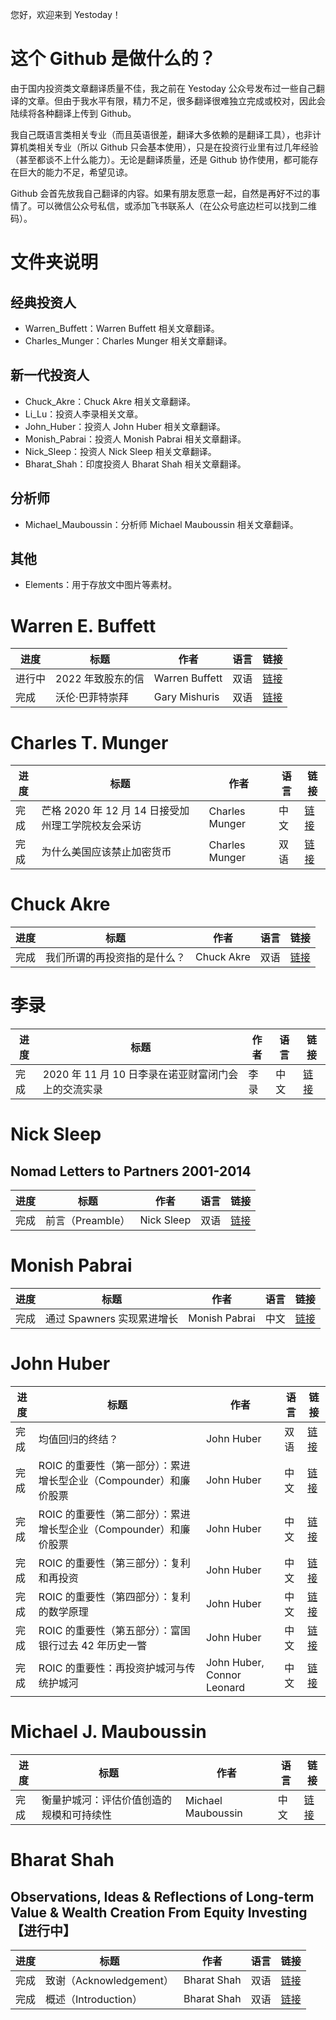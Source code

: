 您好，欢迎来到 Yestoday！

# 这个 Github 是做什么的？

由于国内投资类文章翻译质量不佳，我之前在 Yestoday 公众号发布过一些自己翻译的文章。但由于我水平有限，精力不足，很多翻译很难独立完成或校对，因此会陆续将各种翻译上传到 Github。

我自己既语言类相关专业（而且英语很差，翻译大多依赖的是翻译工具），也非计算机类相关专业（所以 Github 只会基本使用），只是在投资行业里有过几年经验（甚至都谈不上什么能力）。无论是翻译质量，还是 Github 协作使用，都可能存在巨大的能力不足，希望见谅。

Github 会首先放我自己翻译的内容。如果有朋友愿意一起，自然是再好不过的事情了。可以微信公众号私信，或添加飞书联系人（在公众号底边栏可以找到二维码）。

# 文件夹说明

## 经典投资人

- Warren_Buffett：Warren Buffett 相关文章翻译。
- Charles_Munger：Charles Munger 相关文章翻译。

## 新一代投资人

- Chuck_Akre：Chuck Akre 相关文章翻译。
- Li_Lu：投资人李录相关文章。
- John_Huber：投资人 John Huber 相关文章翻译。
- Monish_Pabrai：投资人 Monish Pabrai 相关文章翻译。
- Nick_Sleep：投资人 Nick Sleep 相关文章翻译。
- Bharat_Shah：印度投资人 Bharat Shah 相关文章翻译。

## 分析师

- Michael_Mauboussin：分析师 Michael Mauboussin 相关文章翻译。

## 其他

- Elements：用于存放文中图片等素材。

# Warren E. Buffett

进度|标题|作者|语言|链接
---|---|---|---|---
进行中|2022 年致股东的信|Warren Buffett|双语|[链接](https://github.com/pzponge/Yestoday/blob/main/Warren_Buffett/2022_Letter_to_Berkshire_Shareholders.md)
完成|沃伦·巴菲特崇拜|Gary Mishuris|双语|[链接](https://github.com/pzponge/Yestoday/blob/main/Warren_Buffett/The_Cult_of_Warren_Buffett.md)

# Charles T. Munger

进度|标题|作者|语言|链接
---|---|---|---|---
完成|芒格 2020 年 12 月 14 日接受加州理工学院校友会采访|Charles Munger|中文|[链接](https://github.com/pzponge/Yestoday/blob/main/Charles_Munger/%E8%8A%92%E6%A0%BC%202020%20%E5%B9%B4%2012%20%E6%9C%88%2014%20%E6%97%A5%E6%8E%A5%E5%8F%97%E5%8A%A0%E5%B7%9E%E7%90%86%E5%B7%A5%E5%AD%A6%E9%99%A2%E6%A0%A1%E5%8F%8B%E4%BC%9A%E9%87%87%E8%AE%BF.md)
完成|为什么美国应该禁止加密货币|Charles Munger|双语|[链接](https://github.com/pzponge/Yestoday/blob/main/Charles_Munger/Why_America_Should_Ban_Crypto.md)

# Chuck Akre

进度|标题|作者|语言|链接
---|---|---|---|---
完成|我们所谓的再投资指的是什么？|Chuck Akre|双语|[链接](https://github.com/pzponge/Yestoday/blob/main/Chuck_Akre/What_Do_We_Mean_By_Reinvestment.md)

# 李录

进度|标题|作者|语言|链接
---|---|---|---|---
完成|2020 年 11 月 10 日李录在诺亚财富闭门会上的交流实录|李录|中文|[链接](https://github.com/pzponge/Yestoday/blob/main/Li_Lu/2020%20%E5%B9%B4%2011%20%E6%9C%88%2010%20%E6%97%A5%E6%9D%8E%E5%BD%95%E5%9C%A8%E8%AF%BA%E4%BA%9A%E8%B4%A2%E5%AF%8C%E9%97%AD%E9%97%A8%E4%BC%9A%E4%B8%8A%E7%9A%84%E4%BA%A4%E6%B5%81%E5%AE%9E%E5%BD%95.md)


# Nick Sleep

## Nomad Letters to Partners 2001-2014

进度|标题|作者|语言|链接
---|---|---|---|---
完成|前言（Preamble）|Nick Sleep|双语|[链接](https://github.com/pzponge/Yestoday/blob/main/Nick_Sleep/Nomad_Letters_to_Partners_2001-2014/Preamble.md)


# Monish Pabrai

进度|标题|作者|语言|链接
---|---|---|---|---
完成|通过 Spawners 实现累进增长|Monish Pabrai|中文|[链接](https://github.com/pzponge/Yestoday/blob/main/Monish_Pabrai/Compounding_with_the_Spawners.md)


# John Huber

进度|标题|作者|语言|链接
---|---|---|---|---
完成|均值回归的终结？|John Huber|双语|[链接](https://github.com/pzponge/Yestoday/blob/main/John_Huber/End_of_Mean_Reversion.md)
完成|ROIC 的重要性（第一部分）：累进增长型企业（Compounder）和廉价股票|John Huber|中文|[链接](https://github.com/pzponge/Yestoday/blob/main/John_Huber/Importance_of_ROIC_Part_1.md)
完成|ROIC 的重要性（第二部分）：累进增长型企业（Compounder）和廉价股票|John Huber|中文|[链接](https://github.com/pzponge/Yestoday/blob/main/John_Huber/Importance_of_ROIC_Part_2.md)
完成|ROIC 的重要性（第三部分）：复利和再投资|John Huber|中文|[链接](https://github.com/pzponge/Yestoday/blob/main/John_Huber/Importance_of_ROIC_Part_3.md)
完成|ROIC 的重要性（第四部分）：复利的数学原理|John Huber|中文|[链接](https://github.com/pzponge/Yestoday/blob/main/John_Huber/Importance_of_ROIC_Part_4.md)
完成|ROIC 的重要性（第五部分）：富国银行过去 42 年历史一瞥|John Huber|中文|[链接](https://github.com/pzponge/Yestoday/blob/main/John_Huber/Importance_of_ROIC_Part_5.md)
完成|ROIC 的重要性：再投资护城河与传统护城河|John Huber, Connor Leonard|中文|[链接](https://github.com/pzponge/Yestoday/blob/main/John_Huber/Importance_of_ROIC_Reinvestment_vs_Legacy_Moats.md)

# Michael J. Mauboussin

进度|标题|作者|语言|链接
---|---|---|---|---
完成|衡量护城河：评估价值创造的规模和可持续性|Michael Mauboussin|中文|[链接](https://github.com/pzponge/Yestoday/blob/main/Michael_Mauboussin/Measuring_the_Moat.md)

# Bharat Shah

## Observations, Ideas & Reflections of Long-term Value & Wealth Creation From Equity Investing【进行中】

进度|标题|作者|语言|链接
---|---|---|---|---
完成|致谢（Acknowledgement）|Bharat Shah|双语|[链接](https://github.com/pzponge/Yestoday/blob/main/Bharat_Shah/Observations_Ideas_and_Reflections_of_Long-term_Value_and_Wealth_Creation_From_Equity_Investing/Acknowledgement.md)
完成|概述（Introduction）|Bharat Shah|双语|[链接](https://github.com/pzponge/Yestoday/blob/main/Bharat_Shah/Observations_Ideas_and_Reflections_of_Long-term_Value_and_Wealth_Creation_From_Equity_Investing/Introduction.md)
